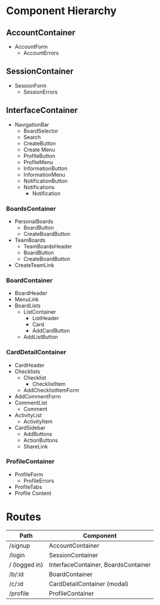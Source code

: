 # Component Hierarchy

## AccountContainer

* AccountForm
  * AccountErrors

## SessionContainer

* SessionForm
  * SessionErrors

## InterfaceContainer

* NavigationBar
  * BoardSelector
  * Search
  * CreateButton
  * Create Menu
  * ProfileButton
  * ProfileMenu
  * InformationButton
  * InformationMenu
  * NotificationButton
  * Notifications
    * Notification

### BoardsContainer

* PersonalBoards
  * BoardButton
  * CreateBoardButton
* TeamBoards
  * TeamBoardsHeader
  * BoardButton
  * CreateBoardButton
* CreateTeamLink

### BoardContainer

* BoardHeader
* MenuLink
* BoardLists
  * ListContainer
    * ListHeader
    * Card
    * AddCardButton
  * AddListButton

### CardDetailContainer

* CardHeader
* Checklists
  * Checklist
    * ChecklistItem
  * AddChecklistItemForm
* AddCommentForm
* CommentList
  * Comment
* ActivityList
  * ActivityItem
* CardSidebar
  * AddButtons
  * ActionButtons
  * ShareLink

### ProfileContainer

* ProfileForm
  * ProfileErrors
* ProfileTabs
* Profile Content

# Routes

Path           | Component
---------------|--------------------------------------
/signup        | AccountContainer
/login         | SessionContainer
/ (logged in)  | InterfaceContainer, BoardsContainer
/b/:id         | BoardContainer
/c/:id         | CardDetailContainer (modal)
/profile       | ProfileContainer
